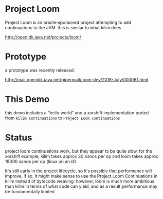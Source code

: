 # Project Loom

Project Loom is an oracle-sponsored project attempting to add continuations to the JVM.
this is similar to what kilim does

http://openjdk.java.net/projects/loom/


# Prototype

a prototype was recently released:

http://mail.openjdk.java.net/pipermail/loom-dev/2018-July/000061.html


# This Demo

this demo includes a "hello world" and a xorshift implementation ported from `kilim Continuations` to `Project Loom Continuations`

# Status

project loom continuations work, but they appear to be quite slow. for the xorshift example, kilim takes approx 30 nanos per op and loom takes approx 18000 nanos per op (linux on an i3)

it's still early in the project lifecycle, so it's possible that performance will improve.
if so, it might make sense to use the Project Loom Continuations in kilim instead of bytecode weaving.
however, loom is much more ambitious than kilim in terms of what code can yield, and as a result performance may be fundamentally limited




